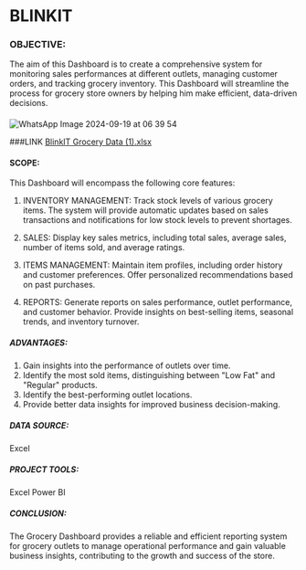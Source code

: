 # BLINKIT
### OBJECTIVE: 
The aim of this Dashboard is to create a comprehensive system for monitoring sales performances at different outlets, 
managing customer orders, and tracking grocery inventory. This Dashboard will streamline the process for grocery store owners 
by helping him make efficient, data-driven decisions.

#### 
![WhatsApp Image 2024-09-19 at 06 39 54](https://github.com/user-attachments/assets/bfb2f00e-b930-42ec-8795-e9199c250626)

###LINK
[BlinkIT Grocery Data (1).xlsx](https://github.com/user-attachments/files/17987114/BlinkIT.Grocery.Data.1.xlsx)


#### SCOPE:
This Dashboard will encompass the following core features:

1. INVENTORY MANAGEMENT:
Track stock levels of various grocery items. The system will provide automatic updates based on sales transactions and notifications for low stock levels to prevent shortages.

2. SALES:
Display key sales metrics, including total sales, average sales, number of items sold, and average ratings.

3. ITEMS MANAGEMENT:
Maintain item profiles, including order history and customer preferences. Offer personalized recommendations based on past purchases.

4. REPORTS:
Generate reports on sales performance, outlet performance, and customer behavior. Provide insights on best-selling items, seasonal trends, and inventory turnover.

##### ADVANTAGES:
1. Gain insights into the performance of outlets over time.
2. Identify the most sold items, distinguishing between "Low Fat" and "Regular" products.
3. Identify the best-performing outlet locations.
4. Provide better data insights for improved business decision-making.
   
##### DATA SOURCE:
Excel

##### PROJECT TOOLS:
Excel
Power BI

##### CONCLUSION:
The Grocery Dashboard provides a reliable and efficient reporting system for grocery outlets to manage operational
performance and gain valuable business insights, contributing to the growth and success of the store.

